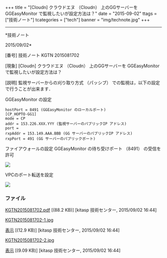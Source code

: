 ﻿+++
title = "[Cloudn] クラウドエヌ （Cloudn） 上のGGサーバーを GGEasyMonitor で監視したいが設定方法は？"
date = "2015-09-02"
ttags = ["技術ノート"]
tcategories = ["tech"]
banner = "img/technote.jpg"
+++

-----------------------------------------------------------------------------------------------------------------------------

*技術ノート

2015/09/02*


[番号]
技術ノート KGTN 2015081702

[現象]
[Cloudn] クラウドエヌ （Cloudn） 上のGGサーバーを GGEasyMonitor
で監視したいが設定方法は？

[説明]
監視サーバーからの刈り取り方式 （パッシブ）
での監視は，以下の設定で行うことが出来ます．

GGEasyMonitor の設定

    hostPort = 8491 (GGEasyMonitor のローカルポート)
    [CP_HOPTO-GG1]
    mode = CP
    addr = 153.226.XXX.YYY (監視サーバーのパブリックIP アドレス)
    port =
    rxpAddr = 153.149.AAA.BBB (GG サーバーのパブリックIP アドレス)
    rxpPort = 491 (GG サーバーのパブリックポート)

ファイアウォールの設定
GGEasyMonitor の待ち受けポート （8491） の受信を許可

![](http://techreport.kitasp.net/attachments/download/2213/KGTN2015081702-1.jpg)

VPCのポート転送を設定

![](http://techreport.kitasp.net/attachments/download/2214/KGTN2015081702-2.jpg)


### ファイル

 
 


[KGTN2015081702.pdf](http://techreport.kitasp.net/attachments/download/2212/KGTN2015081702.pdf)
 [(88.2 KB)] [kitasp 技術センター, 2015/09/02
16:44]

[KGTN2015081702-1.jpg](http://techreport.kitasp.net/attachments/download/2213/KGTN2015081702-1.jpg)

[表示](http://techreport.kitasp.net/attachments/2213/KGTN2015081702-1.jpg "表示")
 [(12.9 KB)] [kitasp 技術センター, 2015/09/02
16:44]

[KGTN2015081702-2.jpg](http://techreport.kitasp.net/attachments/download/2214/KGTN2015081702-2.jpg)

[表示](http://techreport.kitasp.net/attachments/2214/KGTN2015081702-2.jpg "表示")
 [(9.09 KB)] [kitasp 技術センター, 2015/09/02
16:44]


 


 

